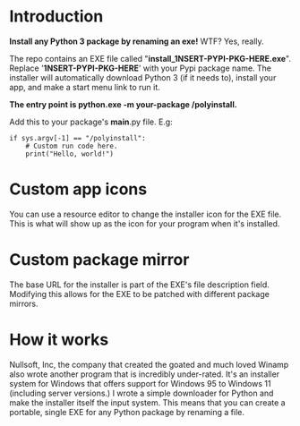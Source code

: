 # Introduction

**Install any Python 3 package by renaming an exe!** WTF? Yes, really.

The repo contains an EXE file called "**install_1NSERT-PYPI-PKG-HERE.exe**". Replace '**1NSERT-PYPI-PKG-HERE**' with your Pypi package name. The installer will automatically download Python 3 (if it needs to), install your app, and make a start menu link to run it.

**The entry point is python.exe -m your-package /polyinstall.**

Add this to your package's __main__.py file. E.g:

```python3
if sys.argv[-1] == "/polyinstall":
    # Custom run code here.
    print("Hello, world!")
```
    
# Custom app icons

You can use a resource editor to change the installer icon for the EXE file. This is what will show up as the icon for your program when it's installed.

# Custom package mirror

The base URL for the installer is part of the EXE's file description field. Modifying this allows for the EXE to be patched with different package mirrors.
    
# How it works

Nullsoft, Inc, the company that created the goated and much loved Winamp also wrote another program that is incredibly under-rated. It's an installer system for Windows that offers support for Windows 95 to Windows 11 (including server versions.) I wrote a simple downloader for Python and make the installer itself the input system. This means that you can create a portable, single EXE for any Python package by renaming a file.
